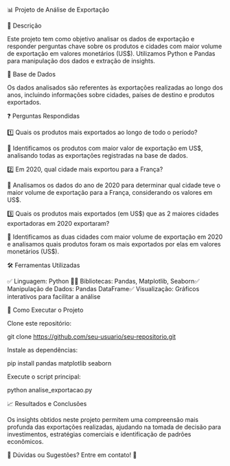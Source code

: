 📊 Projeto de Análise de Exportação

📌 Descrição

Este projeto tem como objetivo analisar os dados de exportação e responder perguntas chave sobre os produtos e cidades com maior volume de exportação em valores monetários (US$). Utilizamos Python e Pandas para manipulação dos dados e extração de insights.

📂 Base de Dados

Os dados analisados são referentes às exportações realizadas ao longo dos anos, incluindo informações sobre cidades, países de destino e produtos exportados.

❓ Perguntas Respondidas

1️⃣ Quais os produtos mais exportados ao longo de todo o período?

🔹 Identificamos os produtos com maior valor de exportação em US$, analisando todas as exportações registradas na base de dados.

2️⃣ Em 2020, qual cidade mais exportou para a França?

🔹 Analisamos os dados do ano de 2020 para determinar qual cidade teve o maior volume de exportação para a França, considerando os valores em US$.

3️⃣ Quais os produtos mais exportados (em US$) que as 2 maiores cidades exportadoras em 2020 exportaram?

🔹 Identificamos as duas cidades com maior volume de exportação em 2020 e analisamos quais produtos foram os mais exportados por elas em valores monetários (US$).

🛠 Ferramentas Utilizadas

✅ Linguagem: Python 🐍✅ Bibliotecas: Pandas, Matplotlib, Seaborn✅ Manipulação de Dados: Pandas DataFrame✅ Visualização: Gráficos interativos para facilitar a análise

🚀 Como Executar o Projeto

Clone este repositório:

git clone https://github.com/seu-usuario/seu-repositorio.git

Instale as dependências:

pip install pandas matplotlib seaborn

Execute o script principal:

python analise_exportacao.py

📈 Resultados e Conclusões

Os insights obtidos neste projeto permitem uma compreensão mais profunda das exportações realizadas, ajudando na tomada de decisão para investimentos, estratégias comerciais e identificação de padrões econômicos.

📩 Dúvidas ou Sugestões? Entre em contato! 🚀

